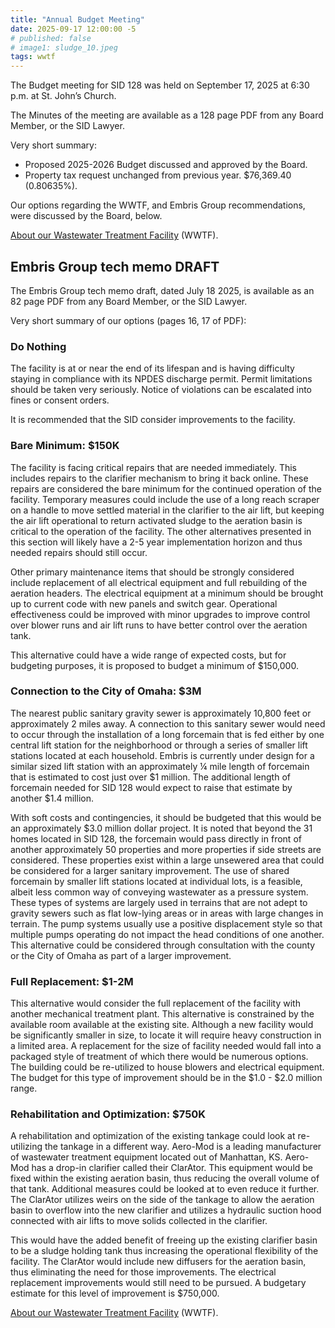 ```yaml
---
title: "Annual Budget Meeting"
date: 2025-09-17 12:00:00 -5
# published: false
# image1: sludge_10.jpeg
tags: wwtf
---
```


The Budget meeting for SID 128 was held on September 17, 2025 at 6:30 p.m. at St. John’s Church.

The Minutes of the meeting are available as a 128 page PDF from any Board Member,
or the SID Lawyer.

Very short summary:
* Proposed 2025-2026 Budget discussed and approved by the Board.
* Property tax request unchanged from previous year. $76,369.40 (0.80635%).

Our options regarding the WWTF, and Embris Group recommendations, were discussed by the Board, below.

<a href="/about/#wastewater-treatment-facility-wwtf">About our Wastewater Treatment Facility</a>
(WWTF).

## Embris Group tech memo DRAFT

The Embris Group tech memo draft, dated July 18 2025, is available as an 82 page PDF
from any Board Member, or the SID Lawyer.

Very short summary of our options (pages 16, 17 of PDF):

### Do Nothing

The facility is at or near the end of its lifespan and is having difficulty staying in
compliance with its NPDES discharge permit. Permit limitations should be taken
very seriously. Notice of violations can be escalated into fines or consent
orders.

It is recommended that the SID consider improvements to the facility.

### Bare Minimum: $150K

The facility is facing critical repairs that are needed immediately. This
includes repairs to the clarifier mechanism to bring it back online. These
repairs are considered the bare minimum for the continued operation of the
facility. Temporary measures could include the use of a long reach scraper on a
handle to move settled material in the clarifier to the air lift, but keeping
the air lift operational to return activated sludge to the aeration basin is
critical to the operation of the facility. The other alternatives presented in
this section will likely have a 2-5 year implementation horizon and thus needed
repairs should still occur.

Other primary maintenance items that should be strongly considered include
replacement of all electrical equipment and full rebuilding of the aeration
headers. The electrical equipment at a minimum should be brought up to current
code with new panels and switch gear. Operational effectiveness could be
improved with minor upgrades to improve control over blower runs and air lift
runs to have better control over the aeration tank.

This alternative could have a wide range of expected costs, but for budgeting
purposes, it is proposed to budget a minimum of $150,000.

### Connection to the City of Omaha: $3M

The nearest public sanitary gravity sewer is approximately 10,800 feet or
approximately 2 miles away. A connection to this sanitary sewer would need to
occur through the installation of a long forcemain that is fed either by one
central lift station for the neighborhood or through a series of smaller lift
stations located at each household. Embris is currently under design for a
similar sized lift station with an approximately ¼ mile length of forcemain
that is estimated to cost just over $1 million. The additional length of
forcemain needed for SID 128 would expect to raise that estimate by another
$1.4 million.

With soft costs and contingencies, it should be budgeted that this would be an
approximately $3.0 million dollar project. It is noted that beyond the 31 homes
located in SID 128, the forcemain would pass directly in front of another
approximately 50 properties and more properties if side streets are considered.
These properties exist within a large unsewered area that could be considered
for a larger sanitary improvement. The use of shared forcemain by smaller lift
stations located at individual lots, is a feasible, albeit less common way of
conveying wastewater as a pressure system. These types of systems are largely
used in terrains that are not adept to gravity sewers such as flat low-lying
areas or in areas with large changes in terrain. The pump systems usually use a
positive displacement style so that multiple pumps operating do not impact the
head conditions of one another. This alternative could be considered through
consultation with the county or the City of Omaha as part of a larger
improvement.

### Full Replacement: $1-2M

This alternative would consider the full replacement of the facility with
another mechanical treatment plant. This alternative is constrained by the
available room available at the existing site. Although a new facility would be
significantly smaller in size, to locate it will require heavy construction in
a limited area. A replacement for the size of facility needed would fall into a
packaged style of treatment of which there would be numerous options. The
building could be re-utilized to house blowers and electrical equipment. The
budget for this type of improvement should be in the $1.0 - $2.0 million range.

### Rehabilitation and Optimization: $750K

A rehabilitation and optimization of the existing tankage could look at
re-utilizing the tankage in a different way. Aero-Mod is a leading manufacturer
of wastewater treatment equipment located out of Manhattan, KS. Aero-Mod has a
drop-in clarifier called their ClarAtor. This equipment would be fixed within
the existing aeration basin, thus reducing the overall volume of that tank.
Additional measures could be looked at to even reduce it further. The ClarAtor
utilizes weirs on the side of the tankage to allow the aeration basin to
overflow into the new clarifier and utilizes a hydraulic suction hood connected
with air lifts to move solids collected in the clarifier.

This would have the added benefit of freeing up the existing clarifier basin to
be a sludge holding tank thus increasing the operational flexibility of the
facility. The ClarAtor would include new diffusers for the aeration basin, thus
eliminating the need for those improvements. The electrical replacement
improvements would still need to be pursued. A budgetary estimate for this
level of improvement is $750,000.

<a href="/about/#wastewater-treatment-facility-wwtf">About our Wastewater Treatment Facility</a>
(WWTF).
